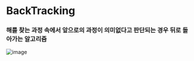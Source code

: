# BackTracking

### 해를 찾는 과정 속에서 앞으로의 과정이 의미없다고 판단되는 경우 뒤로 돌아가는 알고리즘

![image](https://github.com/user-attachments/assets/59fcaf61-cef0-4fff-aa56-d0331a3b1d9a)

